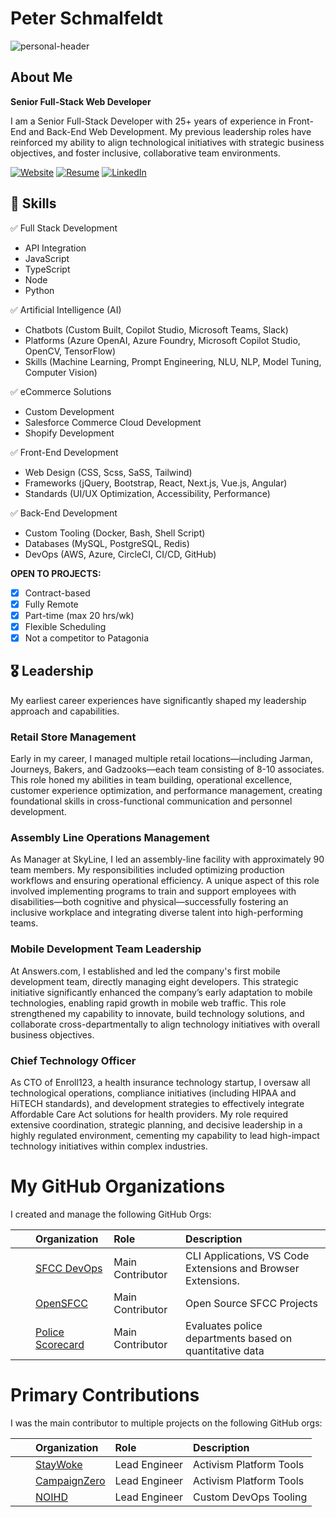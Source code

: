 # Peter Schmalfeldt

![personal-header](https://github.com/user-attachments/assets/8046671b-4064-487f-b01b-a79319cf33a4)

## About Me

**Senior Full-Stack Web Developer**

I am a Senior Full-Stack Developer with 25+ years of experience in Front-End and Back-End Web Development. My previous leadership roles have reinforced my ability to align technological initiatives with strategic business objectives, and foster inclusive, collaborative team environments.

[![Website](https://img.shields.io/badge/Website-169BD7.svg?logo=samsclub&logoColor=white&style=for-the-badge "Website")](https://peterschmalfeldt.com) [![Resume](https://img.shields.io/badge/Resume-169BD7.svg?logo=googledocs&logoColor=white&style=for-the-badge "Resume")](https://resume.peterschmalfeldt.com) [![LinkedIn](https://img.shields.io/badge/LinkedIn-169BD7.svg?logo=googledocs&logoColor=white&style=for-the-badge "LinkedIn")](https://www.linkedin.com/in/peter-schmalfeldt/)

## 🌟 Skills

✅ Full Stack Development

- API Integration
- JavaScript
- TypeScript
- Node
- Python

✅ Artificial Intelligence (AI)

- Chatbots (Custom Built, Copilot Studio, Microsoft Teams, Slack)
- Platforms (Azure OpenAI, Azure Foundry, Microsoft Copilot Studio, OpenCV, TensorFlow)
- Skills (Machine Learning, Prompt Engineering, NLU, NLP, Model Tuning, Computer Vision)

✅ eCommerce Solutions

- Custom Development
- Salesforce Commerce Cloud Development
- Shopify Development

✅ Front-End Development

- Web Design (CSS, Scss, SaSS, Tailwind)
- Frameworks (jQuery, Bootstrap, React, Next.js, Vue.js, Angular)
- Standards (UI/UX Optimization, Accessibility, Performance)

✅ Back-End Development

- Custom Tooling (Docker, Bash, Shell Script)
- Databases (MySQL, PostgreSQL, Redis)
- DevOps (AWS, Azure, CircleCI, CI/CD, GitHub)

**OPEN TO PROJECTS:**

- [X] Contract-based
- [X] Fully Remote
- [X] Part-time (max 20 hrs/wk)
- [X] Flexible Scheduling
- [X] Not a competitor to Patagonia

## 🎖️ Leadership

My earliest career experiences have significantly shaped my leadership approach and capabilities.

### Retail Store Management

Early in my career, I managed multiple retail locations—including Jarman, Journeys, Bakers, and Gadzooks—each team consisting of 8-10 associates. This role honed my abilities in team building, operational excellence, customer experience optimization, and performance management, creating foundational skills in cross-functional communication and personnel development.

### Assembly Line Operations Management

As Manager at SkyLine, I led an assembly-line facility with approximately 90 team members. My responsibilities included optimizing production workflows and ensuring operational efficiency. A unique aspect of this role involved implementing programs to train and support employees with disabilities—both cognitive and physical—successfully fostering an inclusive workplace and integrating diverse talent into high-performing teams.

### Mobile Development Team Leadership

At Answers.com, I established and led the company's first mobile development team, directly managing eight developers. This strategic initiative significantly enhanced the company’s early adaptation to mobile technologies, enabling rapid growth in mobile web traffic. This role strengthened my capability to innovate, build technology solutions, and collaborate cross-departmentally to align technology initiatives with overall business objectives.

### Chief Technology Officer

As CTO of Enroll123, a health insurance technology startup, I oversaw all technological operations, compliance initiatives (including HIPAA and HiTECH standards), and development strategies to effectively integrate Affordable Care Act solutions for health providers. My role required extensive coordination, strategic planning, and decisive leadership in a highly regulated environment, cementing my capability to lead high-impact technology initiatives within complex industries.

My GitHub Organizations
===

I created and manage the following GitHub Orgs:

|  | Organization | Role | Description |
| :-: | :-- | :-- | :-- |
| <img src="https://avatars.githubusercontent.com/u/106190714?s=64&v=4" height="16" width="16"> | [SFCC DevOps](https://github.com/sfccdevops) | Main Contributor | CLI Applications, VS Code Extensions and Browser Extensions. |
| <img src="https://avatars.githubusercontent.com/u/151680118?s=64&v=4" height="16" width="16"> | [OpenSFCC](https://github.com/openscc) | Main Contributor | Open Source SFCC Projects |
| <img src="https://avatars.githubusercontent.com/u/93822465?s=64&v=4" height="16" width="16"> | [Police Scorecard](https://github.com/policescorecard) | Main Contributor | Evaluates police departments based on quantitative data |

Primary Contributions
===

I was the main contributor to multiple projects on the following GitHub orgs:

|  | Organization | Role | Description |
| :-: | :-- | :-- | :-- |
| <img src="https://avatars2.githubusercontent.com/u/22258464?s=64&v=4" height="16" width="16"> | [StayWoke](https://github.com/staywoke) | Lead Engineer | Activism Platform Tools |
| <img src="https://avatars1.githubusercontent.com/u/19274654?s=64&v=4" height="16" width="16"> | [CampaignZero](https://github.com/campaignzero) | Lead Engineer | Activism Platform Tools |
| <img src="https://avatars.githubusercontent.com/u/10136042?s=64&v=4" height="16" width="16"> | [NOIHD](https://github.com/noihd) | Lead Engineer | Custom DevOps Tooling |

